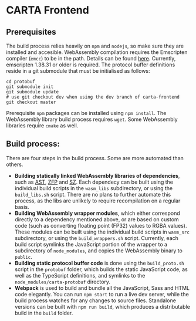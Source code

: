 # CARTA Frontend

## Prerequisites
The build process relies heavily on `npm` and `nodejs`, so make sure they are installed and accesible.
WebAssembly compilation requires the Emscripten compiler (`emcc`) to be in the path. Details can be found [here](http://kripken.github.io/emscripten-site/docs/getting_started/downloads.html). Currently, emscripten 1.38.31 or older is required. The protocol buffer definitions reside in a git submodule that must be initialised as follows:
```
cd protobuf
git submodule init
git submodule update
# use git checkout dev when using the dev branch of carta-frontend
git checkout master 
```
Prerequisite `npm` packages can be installed using `npm install`. The WebAssembly library build process requires `wget`. Some WebAssembly libraries require `cmake` as well.

## Build process:
There are four steps in the build process. Some are more automated than others.
* **Building statically linked WebAssembly libraries of dependencies**, such as [AST](https://github.com/Starlink/ast), [ZFP](https://github.com/LLNL/zfp) and [SZ](https://github.com/disheng222/SZ).
Each dependecy can be built using the individual build scripts in the `wasm_libs` subdirectory, or using the `build_libs.sh` script.
There are no plans to further automate this process, as the libs are unlikely to require recompilation on a regular basis.
* **Building WebAssembly wrapper modules**, which either correspond directly to a dependency mentioned above, or are based on custom code (such as converting floating point (FP32) values to RGBA values).
These modules can be built using the individual build scripts in `wasm_src` subdirectory, or using the `build_wrappers.sh` script.
Currently, each build script symlinks the JavaScript portion of the wrapper to a subdirectory of `node_modules`, and copies the WebAssembly binary to `public`.
* **Building static protocol buffer code** is done using the `build_proto.sh` script in the `protobuf` folder, which builds the static JavaScript code, as well as the TypeScript definitions, and symlinks to the `node_modules/carta-protobuf` directory.
* **Webpack** is used to build and bundle all the JavaScript, Sass and HTML code elegantly. You can run `npm start` to run a live dev server, while the build process watches for any changes to source files.
Standalone versions can be built with `npm run build`, which produces a distributable build in the `build` folder.
